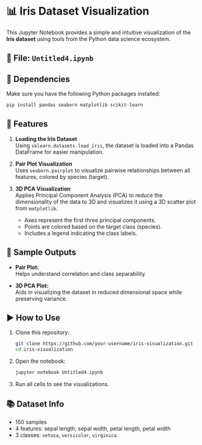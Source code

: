 # 📊 Iris Dataset Visualization

This Jupyter Notebook provides a simple and intuitive visualization of the **Iris dataset** using tools from the Python data science ecosystem.

## 📁 File: `Untitled4.ipynb`

## 🧰 Dependencies

Make sure you have the following Python packages installed:

```bash
pip install pandas seaborn matplotlib scikit-learn
```

## 📌 Features

1. **Loading the Iris Dataset**  
   Using `sklearn.datasets.load_iris`, the dataset is loaded into a Pandas DataFrame for easier manipulation.

2. **Pair Plot Visualization**  
   Uses `seaborn.pairplot` to visualize pairwise relationships between all features, colored by species (target).

3. **3D PCA Visualization**  
   Applies Principal Component Analysis (PCA) to reduce the dimensionality of the data to 3D and visualizes it using a 3D scatter plot from `matplotlib`.

   - Axes represent the first three principal components.
   - Points are colored based on the target class (species).
   - Includes a legend indicating the class labels.

## 📸 Sample Outputs

- **Pair Plot:**  
  Helps understand correlation and class separability.

- **3D PCA Plot:**  
  Aids in visualizing the dataset in reduced dimensional space while preserving variance.

## ▶️ How to Use

1. Clone this repository:
   ```bash
   git clone https://github.com/your-username/iris-visualization.git
   cd iris-visualization
   ```

2. Open the notebook:
   ```bash
   jupyter notebook Untitled4.ipynb
   ```

3. Run all cells to see the visualizations.

## 📚 Dataset Info

- 150 samples
- 4 features: sepal length, sepal width, petal length, petal width
- 3 classes: `setosa`, `versicolor`, `virginica`
